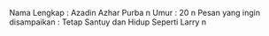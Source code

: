 Nama Lengkap : Azadin Azhar Purba n
Umur : 20 n
Pesan yang ingin disampaikan : Tetap Santuy dan Hidup Seperti Larry n
